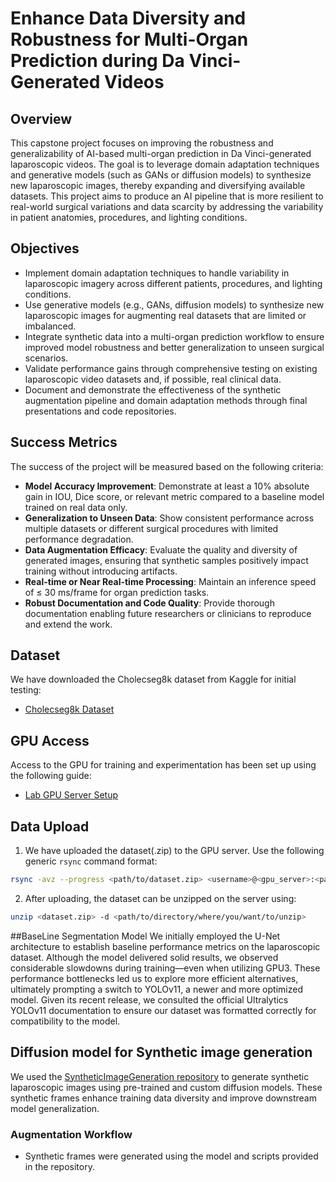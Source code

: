 # Enhance Data Diversity and Robustness for Multi-Organ Prediction during Da Vinci-Generated Videos

## Overview
This capstone project focuses on improving the robustness and generalizability of AI-based multi-organ prediction in Da Vinci-generated laparoscopic videos. The goal is to leverage domain adaptation techniques and generative models (such as GANs or diffusion models) to synthesize new laparoscopic images, thereby expanding and diversifying available datasets. This project aims to produce an AI pipeline that is more resilient to real-world surgical variations and data scarcity by addressing the variability in patient anatomies, procedures, and lighting conditions.

## Objectives
- Implement domain adaptation techniques to handle variability in laparoscopic imagery across different patients, procedures, and lighting conditions.
- Use generative models (e.g., GANs, diffusion models) to synthesize new laparoscopic images for augmenting real datasets that are limited or imbalanced.
- Integrate synthetic data into a multi-organ prediction workflow to ensure improved model robustness and better generalization to unseen surgical scenarios.
- Validate performance gains through comprehensive testing on existing laparoscopic video datasets and, if possible, real clinical data.
- Document and demonstrate the effectiveness of the synthetic augmentation pipeline and domain adaptation methods through final presentations and code repositories.

## Success Metrics
The success of the project will be measured based on the following criteria:
- **Model Accuracy Improvement**: Demonstrate at least a 10% absolute gain in IOU, Dice score, or relevant metric compared to a baseline model trained on real data only.
- **Generalization to Unseen Data**: Show consistent performance across multiple datasets or different surgical procedures with limited performance degradation.
- **Data Augmentation Efficacy**: Evaluate the quality and diversity of generated images, ensuring that synthetic samples positively impact training without introducing artifacts.
- **Real-time or Near Real-time Processing**: Maintain an inference speed of ≤ 30 ms/frame for organ prediction tasks.
- **Robust Documentation and Code Quality**: Provide thorough documentation enabling future researchers or clinicians to reproduce and extend the work.

## Dataset
We have downloaded the Cholecseg8k dataset from Kaggle for initial testing:
- [Cholecseg8k Dataset](https://www.kaggle.com/datasets/newslab/cholecseg8k)

## GPU Access
Access to the GPU for training and experimentation has been set up using the following guide:
- [Lab GPU Server Setup](https://github.com/SLUVisLab/lab-wiki/wiki/%F0%9F%93%9F-Lab-GPU-Server-Setup)

## Data Upload
1. We have uploaded the dataset(.zip) to the GPU server. Use the following generic `rsync` command format:
```bash
rsync -avz --progress <path/to/dataset.zip> <username>@<gpu_server>:<path/to/directory/where/you/want/to/upload>
```
2. After uploading, the dataset can be unzipped on the server using:
```bash
unzip <dataset.zip> -d <path/to/directory/where/you/want/to/unzip>
```
##BaseLine Segmentation Model
We initially employed the U-Net architecture to establish baseline performance metrics on the laparoscopic dataset. Although the model delivered solid results, we observed considerable slowdowns during training—even when utilizing GPU3. These performance bottlenecks led us to explore more efficient alternatives, ultimately prompting a switch to YOLOv11, a newer and more optimized model. Given its recent release, we consulted the official Ultralytics YOLOv11 documentation to ensure our dataset was formatted correctly for compatibility to the model.

## Diffusion model for Synthetic image generation
We used the [SyntheticImageGeneration repository](https://github.com/SimeonAllmendinger/SyntheticImageGeneration) to generate synthetic laparoscopic images using pre-trained and custom diffusion models. These synthetic frames enhance training data diversity and improve downstream model generalization.

### Augmentation Workflow
  - Synthetic frames were generated using the model and scripts provided in the repository.


